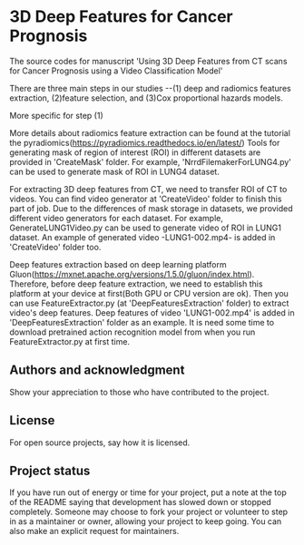 # 3D Deep Features for Cancer Prognosis

The source codes for manuscript 'Using 3D Deep Features from CT scans for Cancer Prognosis using a Video Classification Model'

There are three main steps in our studies --(1) deep and radiomics features extraction, (2)feature selection, and (3)Cox proportional hazards models.

More specific for step (1)

More details about radiomics feature extraction can be found at the tutorial the pyradiomics(https://pyradiomics.readthedocs.io/en/latest/)
Tools for generating mask of region of interest (ROI) in different datasets are provided in 'CreateMask' folder. For example, 'NrrdFilemakerForLUNG4.py' can be used to
generate mask of ROI in LUNG4 dataset.

For extracting 3D deep features from CT, we need to transfer ROI of CT to videos. You can find video generator at 'CreateVideo' folder to finish this part of job.
Due to the differences of mask storage in datasets, we provided different video generators for each dataset. For example, GenerateLUNG1Video.py can be used to generate 
video of ROI in LUNG1 dataset. An example of generated video -LUNG1-002.mp4- is added in 'CreateVideo' folder too.

Deep features extraction based on deep learning platform Gluon(https://mxnet.apache.org/versions/1.5.0/gluon/index.html). Therefore, before deep feature extraction, we 
need to establish this platform at your device at first(Both GPU or CPU version are ok). Then you can use FeatureExtractor.py (at 'DeepFeaturesExtraction' folder) to 
extract video's deep features. Deep features of video 'LUNG1-002.mp4' is added in 'DeepFeaturesExtraction' folder as an example. It is need some time to download 
pretrained action recognition model from when you run FeatureExtractor.py at first time.


## Authors and acknowledgment
Show your appreciation to those who have contributed to the project.

## License
For open source projects, say how it is licensed.

## Project status
If you have run out of energy or time for your project, put a note at the top of the README saying that development has slowed down or stopped completely. Someone may choose to fork your project or volunteer to step in as a maintainer or owner, allowing your project to keep going. You can also make an explicit request for maintainers.
